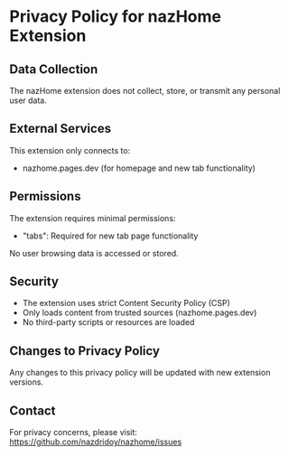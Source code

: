 # Privacy Policy for nazHome Extension

## Data Collection
The nazHome extension does not collect, store, or transmit any personal user data.

## External Services
This extension only connects to:
- nazhome.pages.dev (for homepage and new tab functionality)

## Permissions
The extension requires minimal permissions:
- "tabs": Required for new tab page functionality

No user browsing data is accessed or stored.

## Security
- The extension uses strict Content Security Policy (CSP)
- Only loads content from trusted sources (nazhome.pages.dev)
- No third-party scripts or resources are loaded

## Changes to Privacy Policy
Any changes to this privacy policy will be updated with new extension versions.

## Contact
For privacy concerns, please visit:
https://github.com/nazdridoy/nazhome/issues 
